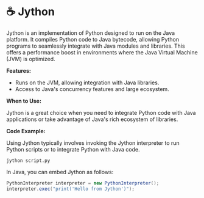 # ☕ Jython

Jython is an implementation of Python designed to run on the Java platform. It compiles Python code to Java bytecode, allowing Python programs to seamlessly integrate with Java modules and libraries. This offers a performance boost in environments where the Java Virtual Machine (JVM) is optimized.

**Features:**

- Runs on the JVM, allowing integration with Java libraries.
- Access to Java's concurrency features and large ecosystem.

**When to Use:**

Jython is a great choice when you need to integrate Python code with Java applications or take advantage of Java's rich ecosystem of libraries.

**Code Example:**

Using Jython typically involves invoking the Jython interpreter to run Python scripts or to integrate Python with Java code.

```shell
jython script.py
```

In Java, you can embed Jython as follows:

```java
PythonInterpreter interpreter = new PythonInterpreter();
interpreter.exec("print('Hello from Jython')");
```